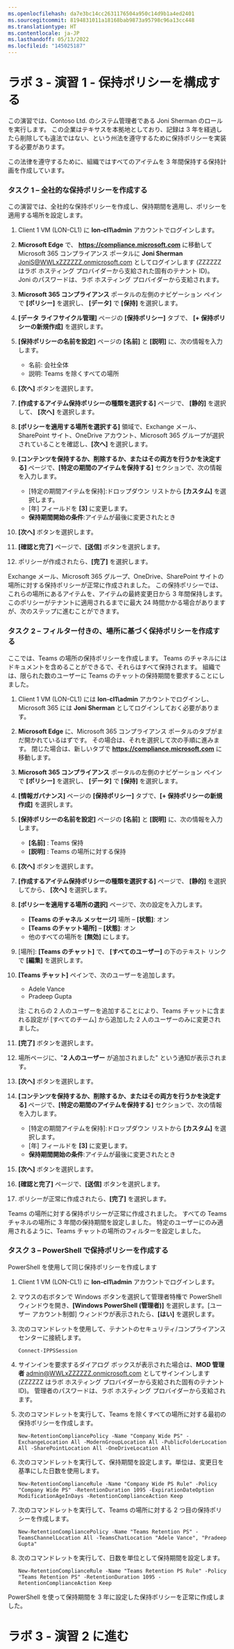 ```yaml
---
ms.openlocfilehash: da7e3bc14cc2631176504a950c14d9b1a4ed2401
ms.sourcegitcommit: 8194831011a18168bab9873a95798c96a13cc448
ms.translationtype: HT
ms.contentlocale: ja-JP
ms.lasthandoff: 05/13/2022
ms.locfileid: "145025187"
---
```

# <a name="lab-3---exercise-1---configure-retention-policies"></a>ラボ 3 - 演習 1 - 保持ポリシーを構成する

この演習では、Contoso Ltd. のシステム管理者である Joni Sherman のロールを実行します。 この企業はテキサスを本拠地としており、記録は 3 年を経過したら削除しても違法ではない、という州法を遵守するために保持ポリシーを実装する必要があります。 

この法律を遵守するために、組織ではすべてのアイテムを 3 年間保持する保持計画を作成しています。


### <a name="task-1--create-company-wide-retention-policy"></a>タスク 1 – 全社的な保持ポリシーを作成する

この演習では、全社的な保持ポリシーを作成し、保持期間を適用し、ポリシーを適用する場所を設定します。

1. Client 1 VM (LON-CL1) に **lon-cl1\admin** アカウントでログインします。

2. **Microsoft Edge** で、 **https://compliance.microsoft.com** に移動して Microsoft 365 コンプライアンス ポータルに **Joni Sherman** JoniS@WWLxZZZZZZ.onmicrosoft.com としてログインします (ZZZZZZ はラボ ホスティング プロバイダーから支給された固有のテナント ID)。  Joni のパスワードは、ラボ ホスティング プロバイダーから支給されます。

3. **Microsoft 365 コンプライアンス** ポータルの左側のナビゲーション ペインで **[ポリシー]** を選択し、 **[データ]** で **[保持]** を選択します。

4. **[データ ライフサイクル管理]** ページの **[保持ポリシー]** タブで、 **[+ 保持ポリシーの新規作成]** を選択します。

5. **[保持ポリシーの名前を設定]** ページの **[名前]** と **[説明]** に、次の情報を入力します。

    - 名前: 会社全体
    - 説明: Teams を除くすべての場所

6. **[次へ]** ボタンを選択します。  

7. **[作成するアイテム保持ポリシーの種類を選択する]** ページで、 **[静的]** を選択して、 **[次へ]** を選択します。

8. **[ポリシーを適用する場所を選択する]** 領域で、Exchange メール、SharePoint サイト、OneDrive アカウント、Microsoft 365 グループが選択されていることを確認し、**[次へ]** を選択します。

9. **[コンテンツを保持するか、削除するか、またはその両方を行うかを決定する]** ページで、**[特定の期間のアイテムを保持する]** セクションで、次の情報を入力します。

    - [特定の期間アイテムを保持]:ドロップダウン リストから **[カスタム]** を選択します。
    - [年] フィールドを **[3]** に変更します。
    - **保持期間開始の条件**:アイテムが最後に変更されたとき

10. **[次へ]** ボタンを選択します。

11. **[確認と完了]** ページで、**[送信]** ボタンを選択します。

12. ポリシーが作成されたら、**[完了]** を選択します。

Exchange メール、Microsoft 365 グループ、OneDrive、SharePoint サイトの場所に対する保持ポリシーが正常に作成されました。 この保持ポリシーでは、これらの場所にあるアイテムを、アイテムの最終変更日から 3 年間保持します。 このポリシーがテナントに適用されるまでに最大 24 時間かかる場合がありますが、次のステップに進むことができます。

### <a name="task-2--create-location-based-retention-policies-with-filter"></a>タスク 2 – フィルター付きの、場所に基づく保持ポリシーを作成する

ここでは、Teams の場所の保持ポリシーを作成します。 Teams のチャネルにはドキュメントを含めることができるで、それらはすべて保持されます。 組織では、限られた数のユーザーに Teams のチャットの保持期間を要求することにしました。

1. Client 1 VM (LON-CL1) には **lon-cl1\admin** アカウントでログインし、Microsoft 365 には **Joni Sherman** としてログインしておく必要があります。 

2. **Microsoft Edge** に、Microsoft 365 コンプライアンス ポータルのタブがまだ開かれているはずです。 その場合は、それを選択して次の手順に進みます。 閉じた場合は、新しいタブで **https://compliance.microsoft.com** に移動します。

3. **Microsoft 365 コンプライアンス** ポータルの左側のナビゲーション ペインで **[ポリシー]** を選択し、 **[データ]** で **[保持]** を選択します。

4. **[情報ガバナンス]** ページの **[保持ポリシー]** タブで、**[+ 保持ポリシーの新規作成]** を選択します。

5. **[保持ポリシーの名前を設定]** ページの **[名前]** と **[説明]** に、次の情報を入力します。

    - **[名前]** : Teams 保持
    - **[説明]** : Teams の場所に対する保持

6. **[次へ]** ボタンを選択します。

7. **[作成するアイテム保持ポリシーの種類を選択する​]** ページで、 **[静的]** を選択してから、 **[次へ]** を選択します。

8. **[ポリシーを適用する場所の選択]** ページで、次の設定を入力します。

    - **[Teams のチャネル メッセージ]** 場所 – **[状態]**: オン 
    - **[Teams のチャット場所]** – **[状態]**: オン
    - 他のすべての場所を **[無効]** にします。

9. [場所]: **[Teams のチャット]** で、 **[すべてのユーザー]** の下のテキスト リンクで **[編集]** を選択します。

10. **[Teams チャット]** ペインで、次のユーザーを追加します。 
    - Adele Vance
    - Pradeep Gupta

    注: これらの 2 人のユーザーを追加することにより、Teams チャットに含まれる設定が [すべてのチーム] から追加した 2 人のユーザーのみに変更されました。

11. **[完了]** ボタンを選択します。

12. 場所ページに、"**2 人のユーザー** が追加されました" という通知が表示されます。

13. **[次へ]** ボタンを選択します。

14. **[コンテンツを保持するか、削除するか、またはその両方を行うかを決定する]** ページで、**[特定の期間のアイテムを保持する]** セクションで、次の情報を入力します。

    - [特定の期間アイテムを保持]:ドロップダウン リストから **[カスタム]** を選択します。
    - [年] フィールドを **[3]** に変更します。
    - **保持期間開始の条件**:アイテムが最後に変更されたとき


15. **[次へ]** ボタンを選択します。

16. **[確認と完了]** ページで、**[送信]** ボタンを選択します。

17. ポリシーが正常に作成されたら、**[完了]** を選択します。

Teams の場所に対する保持ポリシーが正常に作成されました。 すべての Teams チャネルの場所に 3 年間の保持期間を設定しました。 特定のユーザーにのみ適用されるように、Teams チャットの場所のフィルターを設定しました。

### <a name="task-3--create-retention-policy-via-powershell"></a>タスク 3 – PowerShell で保持ポリシーを作成する

PowerShell を使用して同じ保持ポリシーを作成します

1. Client 1 VM (LON-CL1) に **lon-cl1\admin** アカウントでログインします。

2. マウスの右ボタンで Windows ボタンを選択して管理者特権で PowerShell ウィンドウを開き、**[Windows PowerShell (管理者)]** を選択します。[ユーザー アカウント制御] ウィンドウが表示されたら、**[はい]** を選択します。

3. 次のコマンドレットを使用して、テナントのセキュリティ/コンプライアンス センターに接続します。

    `Connect-IPPSSession`

4. サインインを要求するダイアログ ボックスが表示された場合は、**MOD 管理者** admin@WWLxZZZZZZ.onmicrosoft.com としてサインインします (ZZZZZZ はラボ ホスティング プロバイダーから支給された固有のテナント ID)。  管理者のパスワードは、ラボ ホスティング プロバイダーから支給されます。

5. 次のコマンドレットを実行して、Teams を除くすべての場所に対する最初の保持ポリシーを作成します。

    `New-RetentionCompliancePolicy -Name "Company Wide PS" -ExchangeLocation All -ModernGroupLocation All -PublicFolderLocation All -SharePointLocation All -OneDriveLocation All`

6. 次のコマンドレットを実行して、保持期間を設定します。単位は、変更日を基準にした日数を使用します。
    
    `New-RetentionComplianceRule -Name "Company Wide PS Rule" -Policy "Company Wide PS" -RetentionDuration 1095 -ExpirationDateOption ModificationAgeInDays -RetentionComplianceAction Keep`

7. 次のコマンドレットを実行して、Teams の場所に対する 2 つ目の保持ポリシーを作成します。

    `New-RetentionCompliancePolicy -Name "Teams Retention PS" -TeamsChannelLocation All -TeamsChatLocation "Adele Vance", "Pradeep Gupta"`

8. 次のコマンドレットを実行して、日数を単位として保持期間を設定します。

    `New-RetentionComplianceRule -Name "Teams Retention PS Rule" -Policy "Teams Retention PS" -RetentionDuration 1095 -RetentionComplianceAction Keep`

PowerShell を使って保持期間を 3 年に設定した保持ポリシーを正常に作成しました。

# <a name="proceed-to-lab-3---exercise-2"></a>ラボ 3 - 演習 2 に進む
